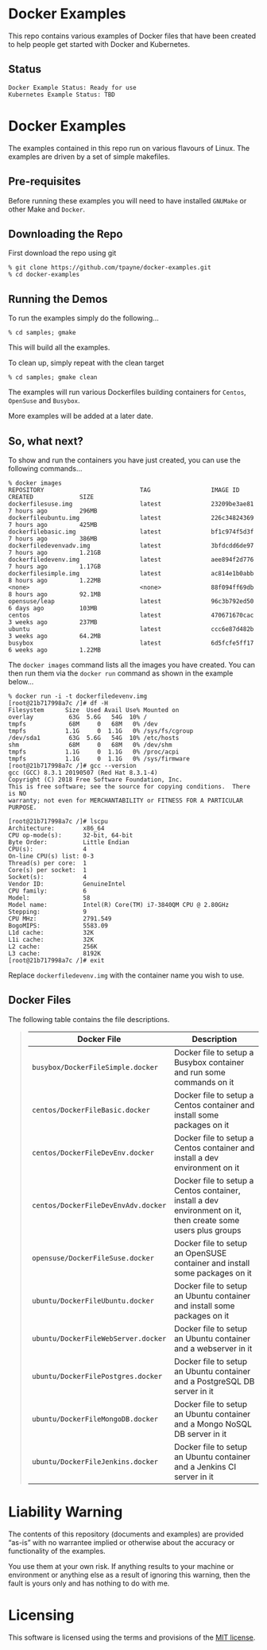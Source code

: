 Docker Examples
===============

This repo contains various examples of Docker files that have been created to help people get started with Docker and
Kubernetes.

Status
------
````
Docker Example Status: Ready for use
Kubernetes Example Status: TBD
````

Docker Examples
===============
The examples contained in this repo run on various flavours of Linux. The examples are driven by a set of simple makefiles.

Pre-requisites
--------------
Before running these examples you will need to have installed `GNUMake` or other Make and `Docker`.

Downloading the Repo
--------------------
First download the repo using git

	% git clone https://github.com/tpayne/docker-examples.git
	% cd docker-examples

Running the Demos
-----------------
To run the examples simply do the following...

	% cd samples; gmake 
  
This will build all the examples.

To clean up, simply repeat with the clean target

	% cd samples; gmake clean
  
The examples will run various Dockerfiles building containers for `Centos`, `OpenSuse` and `Busybox`.

More examples will be added at a later date.

So, what next?
--------------
To show and run the containers you have just created, you can use the following commands...

	% docker images
	REPOSITORY                           TAG                 IMAGE ID            CREATED             SIZE
	dockerfilesuse.img                   latest              23209be3ae81        7 hours ago         296MB
	dockerfileubuntu.img                 latest              226c34824369        7 hours ago         425MB
	dockerfilebasic.img                  latest              bf1c974f5d3f        7 hours ago         386MB
	dockerfiledevenvadv.img              latest              3bfdcdd6de97        7 hours ago         1.21GB
	dockerfiledevenv.img                 latest              aee894f2d776        7 hours ago         1.17GB
	dockerfilesimple.img                 latest              ac814e1b0abb        8 hours ago         1.22MB
	<none>                               <none>              88f094ff69db        8 hours ago         92.1MB
	opensuse/leap                        latest              96c3b792ed50        6 days ago          103MB
	centos                               latest              470671670cac        3 weeks ago         237MB
	ubuntu                               latest              ccc6e87d482b        3 weeks ago         64.2MB
	busybox                              latest              6d5fcfe5ff17        6 weeks ago         1.22MB

The `docker images` command lists all the images you have created. You can then run them via the `docker run` command
as shown in the example below...

	% docker run -i -t dockerfiledevenv.img 
	[root@21b717998a7c /]# df -H
	Filesystem      Size  Used Avail Use% Mounted on
	overlay          63G  5.6G   54G  10% /
	tmpfs            68M     0   68M   0% /dev
	tmpfs           1.1G     0  1.1G   0% /sys/fs/cgroup
	/dev/sda1        63G  5.6G   54G  10% /etc/hosts
	shm              68M     0   68M   0% /dev/shm
	tmpfs           1.1G     0  1.1G   0% /proc/acpi
	tmpfs           1.1G     0  1.1G   0% /sys/firmware
	[root@21b717998a7c /]# gcc --version
	gcc (GCC) 8.3.1 20190507 (Red Hat 8.3.1-4)
	Copyright (C) 2018 Free Software Foundation, Inc.
	This is free software; see the source for copying conditions.  There is NO
	warranty; not even for MERCHANTABILITY or FITNESS FOR A PARTICULAR PURPOSE.
	
	[root@21b717998a7c /]# lscpu
	Architecture:        x86_64
	CPU op-mode(s):      32-bit, 64-bit
	Byte Order:          Little Endian
	CPU(s):              4
	On-line CPU(s) list: 0-3
	Thread(s) per core:  1
	Core(s) per socket:  1
	Socket(s):           4
	Vendor ID:           GenuineIntel
	CPU family:          6
	Model:               58
	Model name:          Intel(R) Core(TM) i7-3840QM CPU @ 2.80GHz
	Stepping:            9
	CPU MHz:             2791.549
	BogoMIPS:            5583.09
	L1d cache:           32K
	L1i cache:           32K
	L2 cache:            256K
	L3 cache:            8192K
	[root@21b717998a7c /]# exit 

Replace `dockerfiledevenv.img` with the container name you wish to use.

Docker Files
------------
The following table contains the file descriptions.

>| Docker File | Description | 
>| ----------- | ----------- |
>| `busybox/DockerFileSimple.docker` | Docker file to setup a Busybox container and run some commands on it |
>| `centos/DockerFileBasic.docker` | Docker file to setup a Centos container and install some packages on it |
>| `centos/DockerFileDevEnv.docker` | Docker file to setup a Centos container and install a dev environment on it |
>| `centos/DockerFileDevEnvAdv.docker` | Docker file to setup a Centos container, install a dev environment on it, then create some users plus groups |
>| `opensuse/DockerFileSuse.docker` | Docker file to setup an OpenSUSE container and install some packages on it |
>| `ubuntu/DockerFileUbuntu.docker` | Docker file to setup an Ubuntu container and install some packages on it |
>| `ubuntu/DockerFileWebServer.docker` | Docker file to setup an Ubuntu container and a webserver in it |
>| `ubuntu/DockerFilePostgres.docker` | Docker file to setup an Ubuntu container and a PostgreSQL DB server in it |
>| `ubuntu/DockerFileMongoDB.docker` | Docker file to setup an Ubuntu container and a Mongo NoSQL DB server in it |
>| `ubuntu/DockerFileJenkins.docker` | Docker file to setup an Ubuntu container and a Jenkins CI server in it |

Liability Warning
=================
The contents of this repository (documents and examples) are provided “as-is” with no warrantee implied 
or otherwise about the accuracy or functionality of the examples.

You use them at your own risk. If anything results to your machine or environment or anything else as a 
result of ignoring this warning, then the fault is yours only and has nothing to do with me.

Licensing
=========
This software is licensed using the terms and provisions of the [MIT license](https://en.wikipedia.org/wiki/MIT_License).
